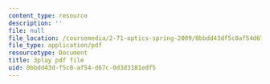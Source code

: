```yaml
---
content_type: resource
description: ''
file: null
file_location: /coursemedia/2-71-optics-spring-2009/0bbdd43df5c0af54d67c0d3d3181edf5_jKHejk45Sg.pdf
file_type: application/pdf
resourcetype: Document
title: 3play pdf file
uid: 0bbdd43d-f5c0-af54-d67c-0d3d3181edf5
---
```

